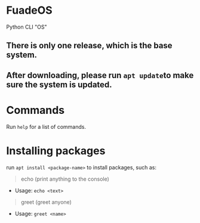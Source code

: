 # FuadeOS
Python CLI "OS"

## There is only one release, which is the base system.
## After downloading, please run `apt update`to make sure the system is updated.

# Commands
Run `help` for a list of commands.

# Installing packages
run `apt install <package-name>` to install packages, such as:
> echo (print anything to the console)
- Usage: `echo <text>`
> greet (greet anyone)
- Usage: `greet <name>`
